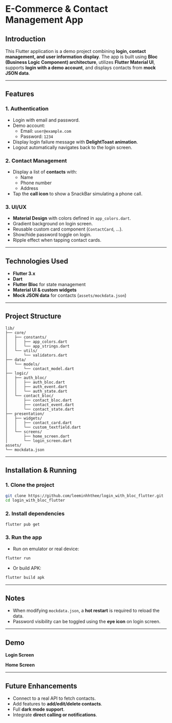 # E-Commerce & Contact Management App

## Introduction
This Flutter application is a demo project combining **login, contact management, and user information display**.
The app is built using **Bloc (Business Logic Component) architecture**, utilizes **Flutter Material UI**, supports **login with a demo account**, and displays contacts from **mock JSON data**.

---

## Features

### 1. Authentication
- Login with email and password.
- Demo account:
  - Email: `user@example.com`
  - Password: `1234`
- Display login failure message with **DelightToast animation**.
- Logout automatically navigates back to the login screen.

### 2. Contact Management
- Display a list of **contacts** with:
  - Name
  - Phone number
  - Address
- Tap the **call icon** to show a SnackBar simulating a phone call.

### 3. UI/UX
- **Material Design** with colors defined in `app_colors.dart`.
- Gradient background on login screen.
- Reusable custom card component (`ContactCard`, ...).
- Show/hide password toggle on login.
- Ripple effect when tapping contact cards.

---

## Technologies Used
- **Flutter 3.x**
- **Dart**
- **Flutter Bloc** for state management
- **Material UI & custom widgets**
- **Mock JSON data** for contacts (`assets/mockdata.json`)

---

## Project Structure

```
lib/
├── core/
│   ├── constants/
│   │   ├── app_colors.dart
│   │   └── app_strings.dart
│   └── utils/
│       └── validators.dart
├── data/
│   └── models/
│       └── contact_model.dart
├── logic/
│   ├── auth_bloc/
│   │   ├── auth_bloc.dart
│   │   ├── auth_event.dart
│   │   └── auth_state.dart
│   └── contact_bloc/
│       ├── contact_bloc.dart
│       ├── contact_event.dart
│       └── contact_state.dart
├── presentation/
│   ├── widgets/
│   │   ├── contact_card.dart
│   │   └── custom_textfield.dart
│   └── screens/
│       ├── home_screen.dart
│       └── login_screen.dart
assets/
└── mockdata.json
```

---

## Installation & Running

### 1. Clone the project
```bash
git clone https://github.com/leeminhhthee/login_with_bloc_flutter.git
cd login_with_bloc_flutter
```

### 2. Install dependencies
```bash
flutter pub get
```

### 3. Run the app
- Run on emulator or real device:
```bash
flutter run
```
- Or build APK:
```bash
flutter build apk
```

---

## Notes
- When modifying `mockdata.json`, a **hot restart** is required to reload the data.
- Password visibility can be toggled using the **eye icon** on login screen.

---

## Demo

**Login Screen**


**Home Screen**


---

## Future Enhancements
- Connect to a real API to fetch contacts.
- Add features to **add/edit/delete contacts**.
- Full **dark mode support**.
- Integrate **direct calling or notifications**.

